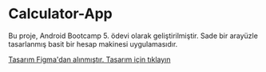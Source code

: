 # Calculator-App
Bu proje, Android Bootcamp 5. ödevi olarak geliştirilmiştir. Sade bir arayüzle tasarlanmış basit bir hesap makinesi uygulamasıdır.

[Tasarım Figma'dan alınmıştır. Tasarım için tıklayın](https://www.figma.com/file/nkSDsvUcboNrqJD9GfrLGm/Responsive-Calculator-App-(Community)?type=design&node-id=0-1&mode=design&t=sN5Jsvn1owmOzs3j-0)
